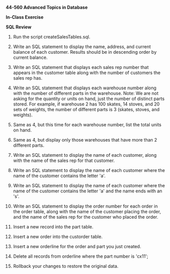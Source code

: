 **44-560 Advanced Topics in Database**

**In-Class Exercise**

**SQL Review**

1)  Run the script createSalesTables.sql.

2)  Write an SQL statement to display the name, address, and current balance of each customer. Results should be in descending order by current balance.

3)  Write an SQL statement that displays each sales rep number that appears in the customer table along with the number of customers the sales rep has.

4)  Write an SQL statement that displays each warehouse number along with the number of different parts in the warehouse. Note: We are not asking for the quantity or units on hand, just the number of distinct parts stored. For example, if warehouse 2 has 100 skates, 14 stoves, and 20 sets of weights, the number of different parts is 3 (skates, stoves, and weights).

5)  Same as 4, but this time for each warehouse number, list the total units on hand.

6)  Same as 4, but display only those warehouses that have more than 2 different parts.

7)  Write an SQL statement to display the name of each customer, along with the name of the sales rep for that customer.

8)  Write an SQL statement to display the name of each customer where the name of the customer contains the letter 'a'.

9)  Write an SQL statement to display the name of each customer where the name of the customer contains the letter 'a' and the name ends with an 's'.

10) Write an SQL statement to display the order number for each order in the order table, along with the name of the customer placing the order, and the name of the sales rep for the customer who placed the order.

11) Insert a new record into the part table.

12) Insert a new order into the custorder table.

13) Insert a new orderline for the order and part you just created.

14) Delete all records from orderline where the part number is 'cx11';

15) Rollback your changes to restore the original data.
